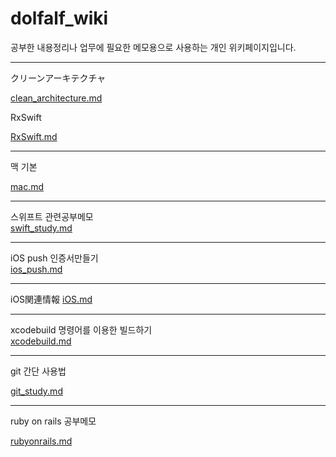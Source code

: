 # dolfalf_wiki

공부한 내용정리나 업무에 필요한 메모용으로 사용하는 개인 위키페이지입니다.

---
クリーンアーキテクチャ

[clean_architecture.md](https://github.com/dolfalf/dolfalf_wiki/blob/master/clean_architecture.md)

RxSwift

[RxSwift.md](https://github.com/dolfalf/dolfalf_wiki/blob/master/RxSwift.md)

---
맥 기본

[mac.md](https://github.com/dolfalf/dolfalf_wiki/blob/master/mac.md)

---
스위프트 관련공부메모  
[swift_study.md](https://github.com/dolfalf/dolfalf_wiki/blob/master/swift_study.md)

---
iOS push 인증서만들기  
[ios_push.md](https://github.com/dolfalf/dolfalf_wiki/blob/master/ios_push.md)

---
iOS関連情報
[iOS.md](https://github.com/dolfalf/dolfalf_wiki/blob/master/iOS.md)

---
xcodebuild 명령어를 이용한 빌드하기  
[xcodebuild.md](https://github.com/dolfalf/dolfalf_wiki/blob/master/xcodebuild.md)

---

git 간단 사용법

[git_study.md](https://github.com/dolfalf/dolfalf_wiki/blob/master/git_study.md)


---

ruby on rails 공부메모

[rubyonrails.md](https://github.com/dolfalf/dolfalf_wiki/blob/master/rubyonrails.md)
